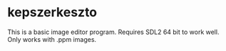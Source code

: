 # kepszerkeszto
This is a basic image editor program.
Requires SDL2 64 bit to work well.
Only works with .ppm images.
